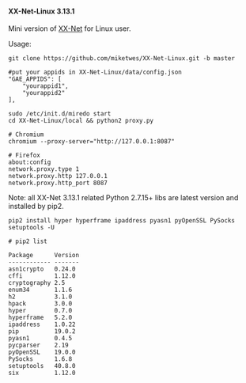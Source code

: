 #### XX-Net-Linux 3.13.1
Mini version of [XX-Net](https://github.com/XX-net/XX-Net) for Linux user.

Usage: 

    git clone https://github.com/miketwes/XX-Net-Linux.git -b master
    
    #put your appids in XX-Net-Linux/data/config.json 
    "GAE_APPIDS": [
        "yourappid1",
        "yourappid2"
    ],

    sudo /etc/init.d/miredo start
    cd XX-Net-Linux/local && python2 proxy.py
    
    # Chromium
    chromium --proxy-server="http://127.0.0.1:8087"
    
    # Firefox 
    about:config
    network.proxy.type 1     
    network.proxy.http 127.0.0.1
    network.proxy.http_port 8087      

Note: all XX-Net 3.13.1 related Python 2.7.15+ libs are latest version and installed by pip2.

    pip2 install hyper hyperframe ipaddress pyasn1 pyOpenSSL PySocks setuptools -U
    
    # pip2 list
    
    Package      Version
    ------------ -------
    asn1crypto   0.24.0 
    cffi         1.12.0 
    cryptography 2.5    
    enum34       1.1.6  
    h2           3.1.0  
    hpack        3.0.0  
    hyper        0.7.0  
    hyperframe   5.2.0  
    ipaddress    1.0.22
    pip          19.0.2 
    pyasn1       0.4.5  
    pycparser    2.19   
    pyOpenSSL    19.0.0 
    PySocks      1.6.8  
    setuptools   40.8.0 
    six          1.12.0
